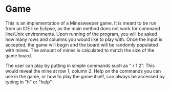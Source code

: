 # Game

This is an implementation of a Minesweeper game. It is meant to be run from an IDE like Eclipse, as the main
method does not work for command line/Unix environments. Upon running of the program, you will be asked how many rows and columns you would like to play with. Once the input is accepted, the game will begin and the board will be randomly populated with mines. The amount of mines is calculated to match the size of the game board.

The user can play by putting in simple commands such as " r 1 2". This would reveal the mine at row 1, column 2. Help on the commands you can use in the game, or how to play the game itself, can always be accessed by typing in "h" or "help"
